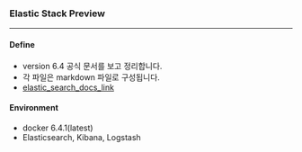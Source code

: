 ### Elastic Stack Preview
---
#### Define
- version 6.4 공식 문서를 보고 정리합니다.
- 각 파일은 markdown 파일로 구성됩니다.
- [elastic_search_docs_link](https://www.elastic.co/guide/en/elasticsearch/reference/current/index.html)


#### Environment
- docker 6.4.1(latest)
- Elasticsearch, Kibana, Logstash

